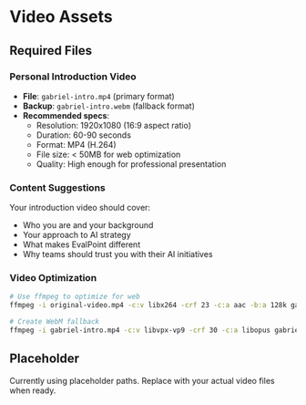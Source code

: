 # Video Assets

## Required Files

### Personal Introduction Video
- **File**: `gabriel-intro.mp4` (primary format)
- **Backup**: `gabriel-intro.webm` (fallback format)
- **Recommended specs**:
  - Resolution: 1920x1080 (16:9 aspect ratio)
  - Duration: 60-90 seconds
  - Format: MP4 (H.264)
  - File size: < 50MB for web optimization
  - Quality: High enough for professional presentation

### Content Suggestions
Your introduction video should cover:
- Who you are and your background
- Your approach to AI strategy
- What makes EvalPoint different
- Why teams should trust you with their AI initiatives

### Video Optimization
```bash
# Use ffmpeg to optimize for web
ffmpeg -i original-video.mp4 -c:v libx264 -crf 23 -c:a aac -b:a 128k gabriel-intro.mp4

# Create WebM fallback
ffmpeg -i gabriel-intro.mp4 -c:v libvpx-vp9 -crf 30 -c:a libopus gabriel-intro.webm
```

## Placeholder
Currently using placeholder paths. Replace with your actual video files when ready.